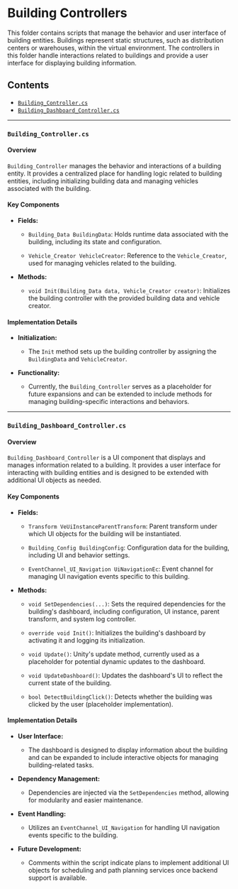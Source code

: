 # Building Controllers

This folder contains scripts that manage the behavior and user interface of building entities. Buildings represent static structures, such as distribution centers or warehouses, within the virtual environment. The controllers in this folder handle interactions related to buildings and provide a user interface for displaying building information.

## Contents

- [`Building_Controller.cs`](#building_controllercs)
- [`Building_Dashboard_Controller.cs`](#building_dashboard_controllercs)

---

### `Building_Controller.cs`

#### Overview

`Building_Controller` manages the behavior and interactions of a building entity. It provides a centralized place for handling logic related to building entities, including initializing building data and managing vehicles associated with the building.

#### Key Components

- **Fields:**

  - `Building_Data BuildingData`: Holds runtime data associated with the building, including its state and configuration.

  - `Vehicle_Creator VehicleCreator`: Reference to the `Vehicle_Creator`, used for managing vehicles related to the building.

- **Methods:**

  - `void Init(Building_Data data, Vehicle_Creator creator)`: Initializes the building controller with the provided building data and vehicle creator.

#### Implementation Details

- **Initialization:**

  - The `Init` method sets up the building controller by assigning the `BuildingData` and `VehicleCreator`.

- **Functionality:**

  - Currently, the `Building_Controller` serves as a placeholder for future expansions and can be extended to include methods for managing building-specific interactions and behaviors.

---

### `Building_Dashboard_Controller.cs`

#### Overview

`Building_Dashboard_Controller` is a UI component that displays and manages information related to a building. It provides a user interface for interacting with building entities and is designed to be extended with additional UI objects as needed.

#### Key Components

- **Fields:**

  - `Transform VeUiInstanceParentTransform`: Parent transform under which UI objects for the building will be instantiated.

  - `Building_Config BuildingConfig`: Configuration data for the building, including UI and behavior settings.

  - `EventChannel_UI_Navigation UiNavigationEc`: Event channel for managing UI navigation events specific to this building.

- **Methods:**

  - `void SetDependencies(...)`: Sets the required dependencies for the building's dashboard, including configuration, UI instance, parent transform, and system log controller.

  - `override void Init()`: Initializes the building's dashboard by activating it and logging its initialization.

  - `void Update()`: Unity's update method, currently used as a placeholder for potential dynamic updates to the dashboard.

  - `void UpdateDashboard()`: Updates the dashboard's UI to reflect the current state of the building.

  - `bool DetectBuildingClick()`: Detects whether the building was clicked by the user (placeholder implementation).

#### Implementation Details

- **User Interface:**

  - The dashboard is designed to display information about the building and can be expanded to include interactive objects for managing building-related tasks.

- **Dependency Management:**

  - Dependencies are injected via the `SetDependencies` method, allowing for modularity and easier maintenance.

- **Event Handling:**

  - Utilizes an `EventChannel_UI_Navigation` for handling UI navigation events specific to the building.

- **Future Development:**

  - Comments within the script indicate plans to implement additional UI objects for scheduling and path planning services once backend support is available.

